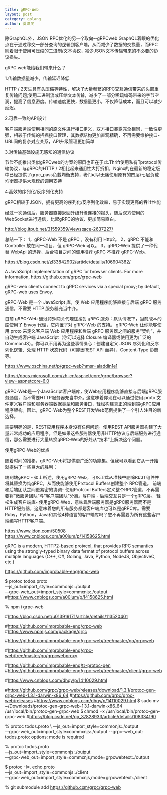 ```yaml
---
title: gRPC-Web
layout: post
category: golang
author: 夏泽民
---
```

除GraphQL外，JSON RPC优化的另一个取向--gRPCweb
GraphQL着眼的优化点在于通过移交一部分查询的逻辑到客户端，从而减少了数据的交换量，而RPC则着眼于使用可压缩的二进制/文本协议，减少JSON文本传输带来的不必要的协议损失。

gRPC web能给我们带来什么？

1.传输数据量减少，传输延迟降低

HTTP / 2天生具有头压缩等特性，解决了大量频繁的RPC交互通信带来的头部重复传输问题;使用二进制流或压缩文本传输，减少了一部分稀疏编码带来的字节空洞，提高了信息密度。传输速度更快，数据量更小，不仅降低成本，而且可以减少延迟。

2.可靠一致的API设计

客户端服务端使用相同的原文件进行接口定义，双方接口暴露完全相同，一致性更强，相较于传统的招摇接口管理，其数据结构更加直观精确，不再需要维护接口-URL间的复杂对应关系，API升级管理更加简单

3.对传输基础设施无感知的通信协议

节俭不能推出类似gRPCweb的方案的原因也正在于此.Thrift使用私有Tprotocol传输协议，与gRPC的HTTP / 2相比起来通用性大打折扣，Nginx的在最新的稳定版中已经提供了grpc_pass负载均衡支持，我们可以无痛使用原有的四层/七层负载均衡器提供大规模的调用支持

4.高效的序列化/反序列化支持

gRPC相较于JSON，拥有更高的序列化/反序列化效率，易于实现更高的吞吐性能

经过一次通信后，服务器直接返回升级升级连接的报头，随后双方使用的WebSocket进行通信，比起gRPC的协议，更加简易直白。

http://blog.itpub.net/31559359/viewspace-2637227/

总结一下：
1，gRPC-Web 不是 gRPC ，没有利用 Http2。
2，gRPC 不能和 Controller 放在同一项目，但 gRPC-Web 可以。
3，gRPC-Web 提供了一种代替 WebApi 的选择，后台项目之间的调用推荐 gRPC 不推荐 gRPC-Web。

https://blog.csdn.net/zl33842902/article/details/106904362/
<!-- more -->
A JavaScript implementation of gRPC for browser clients. For more information,
https://github.com/grpc/grpc-web

gRPC-web clients connect to gRPC services via a special proxy; by default, gRPC-web uses Envoy.

gRPC-Web 是一个 JavaScript 库，使 Web 应用程序能够直接与后端 gRPC 服务通信，不需要 HTTP 服务器充当中介。

目前 gRPC-Web 通过特殊网关代理连接到 gRPC 服务：默认情况下，当前版本的库使用了 Envoy 代理，它内置了对 gRPC-Web 的支持。
gRPC-Web 让你能够使用.proto 来定义客户端 Web 应用程序和后端 gRPC 服务器之间的服务“契约”，并自动生成客户端 JavaScript（你可以选择 Closure 编译器或使用更为广泛的 CommonJS）。你可以不用再为这些事情操心：创建自定义 JSON 序列化和反序列化逻辑、处理 HTTP 状态代码（可能因REST API 而异）、Content-Type 协商等。

https://www.oschina.net/p/grpc-web?hmsr=aladdin1e1

https://docs.microsoft.com/zh-cn/aspnet/core/grpc/browser?view=aspnetcore-6.0

gRPC-Web是一个JavaScript客户端库，使Web应用程序能够直接与后端gRPC服务通信，而不需要HTTP服务器充当中介。这意味着你现在可以通过使用.proto 文件定义客户端和服务器端数据类型和服务接口，轻松构建真正的端到端gRPC应用程序架构。因此，gRPC-Web为整个REST开发Web范例提供了一个引人注目的新选择。

需要明确的是，REST应用程序本身没有任何问题。使用REST API服务器构建了大量非常成功的应用程序，但是如果这些服务器使用非HTTP协议与后端服务进行通信，那么需要进行大量转换gRPC-Web的好处从“技术”上解决这个问题。

使用gRPC-Web的优点

随着时间的推移，gRPC-Web将提供更广泛的功能集。但我可以看到它从一开始就提供了一些巨大的胜利：

端到端gRPC - 如上所述，使用gRPC-Web，可以正式从堆栈中删除REST组件并将其替换为纯gRPC，从而使能够使用Protocol Buffers创建整个 RPC管道。
前端和后端团队之间更紧密的协调- 使用Protocol Buffers定义整个RPC管道，不再需要将“微服务团队”与“客户端团队”分离。客户端 - 后端交互只是一个gRPC层。
轻松生成客户端库- 使用gRPC-Web，意味着后端服务器是gRPC服务器而不是HTTP服务器，这意味着您的所有服务都是客户端库也可以是gRPC库。需要Ruby，Python，Java和其他4种语言的客户端库吗？您不再需要为所有这些客户端编写HTTP客户端。

https://www.jdon.com/50508
https://www.cnblogs.com/a00ium/p/14158625.html

gRPC is a modern, HTTP2-based protocol, that provides RPC semantics using the strongly-typed binary data format of protocol buffers across multiple languages (C++, C#, Golang, Java, Python, NodeJS, ObjectiveC, etc.)

https://github.com/improbable-eng/grpc-web

$ protoc todos.proto \
  --js_out=import_style=commonjs:./output \
  --grpc-web_out=import_style=commonjs:./output
#https://www.cnblogs.com/a00ium/p/14158625.html

% npm i grpc-web

#https://blog.csdn.net/u013919171/article/details/113520401

#https://github.com/improbable-eng/grpc-web
#https://www.npmjs.com/package/grpc

#https://github.com/improbable-eng/grpc-web/tree/master/go/grpcweb

#https://github.com/improbable-eng/grpc-web/tree/master/go/grpcwebproxy

#https://github.com/improbable-eng/ts-protoc-gen
#https://github.com/improbable-eng/grpc-web/tree/master/client/grpc-web


#https://www.cnblogs.com/dhqy/p/14110029.html




#https://github.com/grpc/grpc-web/releases/download/1.3.1/protoc-gen-grpc-web-1.3.1-darwin-x86_64
#https://github.com/grpc/grpc-web/releases
#https://www.cnblogs.com/dhqy/p/14110029.html
$ sudo mv ~/Downloads/protoc-gen-grpc-web-1.3.1-darwin-x86_64 \
    /usr/local/bin/protoc-gen-grpc-web
$ chmod +x /usr/local/bin/protoc-gen-grpc-web
#https://blog.csdn.net/qq_32828933/article/details/108334190

% protoc todos.proto \ 
  --js_out=import_style=commonjs:./output \
  --grpc-web_out=import_style=commonjs:./output
--grpc-web_out: todos.proto: options: mode is required

 % protoc todos.proto \
  --js_out=import_style=commonjs:./output \
  --grpc-web_out=import_style=commonjs,mode=grpcwebtext:./output


  $ protoc -I=. echo.proto \
    --js_out=import_style=commonjs:./client \
    --grpc-web_out=import_style=commonjs,mode=grpcwebtext:./client

% git submodule add https://github.com/grpc/grpc-web



